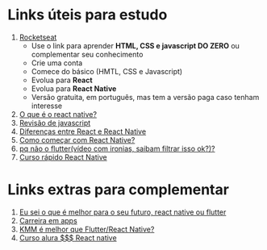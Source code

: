 # Links úteis para estudo

1. [Rocketseat](https://app.rocketseat.com.br/catalog)
    - Use o link para aprender **HTML, CSS e javascript DO ZERO** ou complementar seu conhecimento
    - Crie uma conta
    - Comece do básico (HMTL, CSS e Javascript)
    - Evolua para **React**
    - Evolua para **React Native**
    - Versão gratuita, em português, mas tem a versão paga caso tenham interesse
2. [O que é o react native?](https://youtu.be/mqltv3kFdgE?si=cqZs16TD7CLg4f4a)
3. [Revisão de javascript](https://github.com/Bento-Quirino/PDM/tree/main/Revis%C3%A3o%20Javascript)
4. [Diferenças entre React e React Native](https://youtu.be/2-OAUXA4IcE?si=LoaRHeDiqd5JfFX8)
5. [Como começar com React Native?](https://youtu.be/CO4C9UVaFKk?si=okAcA7yt5v_WLuJr)
6. [pq não o flutter(vídeo com ironias, saibam filtrar isso ok?)?](https://youtu.be/A1NjONzcHrY?si=vlGFmjNcjn9npHyi)
7. [Curso rápido React Native](https://www.youtube.com/watch?v=sUFZiaAulrA&list=PLqfQXYWB7zobw0ruLOoeAKCCc7_jQo-JN&pp=iAQB)

# Links extras para complementar
1. [Eu sei o que é melhor para o seu futuro, react native ou flutter](https://youtu.be/-6FB7UDuQsk?si=HRV7e5wU6VLesH0i)
2. [Carreira em apps](https://youtu.be/TbVSO0RIQsg?si=FqKXU1BTNLh7750Q)
3. [KMM é melhor que Flutter/React Native?](https://youtu.be/Rg9PS_DDILQ?si=eeVsYMesoaJbES1v)
4. [Curso alura $$$ React native](https://www.alura.com.br/formacao-react-native)
